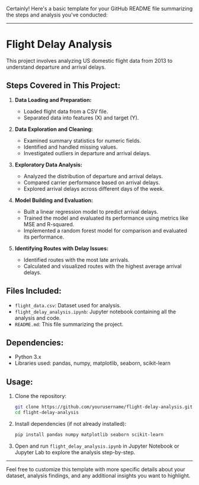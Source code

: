 Certainly! Here's a basic template for your GitHub README file summarizing the steps and analysis you've conducted:

---

# Flight Delay Analysis

This project involves analyzing US domestic flight data from 2013 to understand departure and arrival delays.

## Steps Covered in This Project:

1. **Data Loading and Preparation:**
   - Loaded flight data from a CSV file.
   - Separated data into features (X) and target (Y).

2. **Data Exploration and Cleaning:**
   - Examined summary statistics for numeric fields.
   - Identified and handled missing values.
   - Investigated outliers in departure and arrival delays.

3. **Exploratory Data Analysis:**
   - Analyzed the distribution of departure and arrival delays.
   - Compared carrier performance based on arrival delays.
   - Explored arrival delays across different days of the week.

4. **Model Building and Evaluation:**
   - Built a linear regression model to predict arrival delays.
   - Trained the model and evaluated its performance using metrics like MSE and R-squared.
   - Implemented a random forest model for comparison and evaluated its performance.

5. **Identifying Routes with Delay Issues:**
   - Identified routes with the most late arrivals.
   - Calculated and visualized routes with the highest average arrival delays.

## Files Included:

- `flight_data.csv`: Dataset used for analysis.
- `flight_delay_analysis.ipynb`: Jupyter notebook containing all the analysis and code.
- `README.md`: This file summarizing the project.

## Dependencies:

- Python 3.x
- Libraries used: pandas, numpy, matplotlib, seaborn, scikit-learn

## Usage:

1. Clone the repository:

   ```bash
   git clone https://github.com/yourusername/flight-delay-analysis.git
   cd flight-delay-analysis
   ```

2. Install dependencies (if not already installed):

   ```bash
   pip install pandas numpy matplotlib seaborn scikit-learn
   ```

3. Open and run `flight_delay_analysis.ipynb` in Jupyter Notebook or Jupyter Lab to explore the analysis step-by-step.

---

Feel free to customize this template with more specific details about your dataset, analysis findings, and any additional insights you want to highlight.

